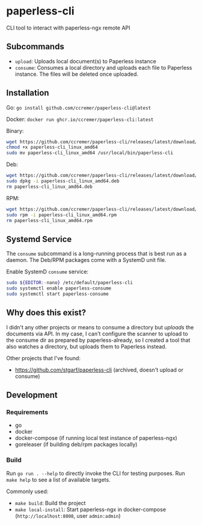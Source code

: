 # paperless-cli

CLI tool to interact with paperless-ngx remote API

## Subcommands

- `upload`: Uploads local document(s) to Paperless instance
- `consume`: Consumes a local directory and uploads each file to Paperless instance. The files will be deleted once uploaded.

## Installation

Go:
`go install github.com/ccremer/paperless-cli@latest`

Docker:
`docker run ghcr.io/ccremer/paperless-cli:latest`

Binary:
```bash
wget https://github.com/ccremer/paperless-cli/releases/latest/download/paperless-cli_linux_amd64
chmod +x paperless-cli_linux_amd64
sudo mv paperless-cli_linux_amd64 /usr/local/bin/paperless-cli
```

Deb:
```bash
wget https://github.com/ccremer/paperless-cli/releases/latest/download/paperless-cli_linux_amd64.deb
sudo dpkg -i paperless-cli_linux_amd64.deb
rm paperless-cli_linux_amd64.deb
```

RPM:
```bash
wget https://github.com/ccremer/paperless-cli/releases/latest/download/paperless-cli_linux_amd64.rpm
sudo rpm -i paperless-cli_linux_amd64.rpm
rm paperless-cli_linux_amd64.rpm
```

## Systemd Service

The `consume` subcommand is a long-running process that is best run as a daemon.
The Deb/RPM packages come with a SystemD unit file.

Enable SystemD `consume` service:
```bash
sudo ${EDITOR:-nano} /etc/default/paperless-cli
sudo systemctl enable paperless-consume
sudo systemctl start paperless-consume
```

## Why does this exist?

I didn't any other projects or means to consume a directory but _uploads_ the documents via API.
In my case, I can't configure the scanner to upload to the consume dir as prepared by paperless-already, so I created a tool that also watches a directory, but uploads them to Paperless instead.

Other projects that I've found:

- https://github.com/stgarf/paperless-cli (archived, doesn't upload or consume)

## Development

### Requirements

- go
- docker
- docker-compose (if running local test instance of paperless-ngx)
- goreleaser (if building deb/rpm packages locally)

### Build

Run `go run . --help` to directly invoke the CLI for testing purposes.
Run `make help` to see a list of available targets.

Commonly used:

- `make build`: Build the project
- `make local-install`: Start paperless-ngx in docker-compose (`http://localhost:8008`, user `admin:admin`)

